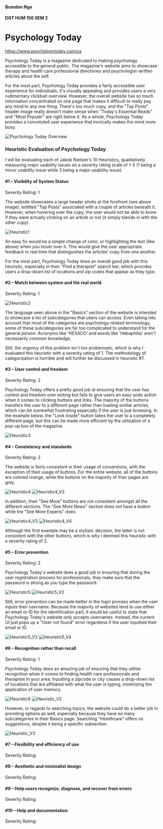 #### Brandon Ngo
#### DGT HUM 150 SEM 2

# Psychology Today 
https://www.psychologytoday.com/us

Psychology Today is a magazine dedicated to making psychology accessible to the general public. The magazine's website aims to showcase therapy and health care professional directories and psychologist-written articles about the self.  

For the most part, Psychology Today provides a fairly accessible user experience for individuals; it's visually appealing and provides users a very rudimentary clickbait overview. However, the overall website has so much information concentrated on one page that makes it difficult to really pay any mind to any one thing. There's too much copy, and the "Top Posts" header image really doesn't make sense when "Today's Essential Reads" and "Most Popular" are right below it. As a whole, Psychology Today provides a convoluted user experience that ironically makes the mind more busy.

![Psychology Today Overview](https://github.com/brandonngo72/DH150-class/blob/master/Psychology%20Today%20Overview.png)


### Heuristic Evaluation of Psychology Today

I will be evaluating each of Jakob Nielsen's 10 Heuristics, qualitatively measuring major usability issues on a severity rating scale of 1-3 (1 being a minor usability issue while 3 being a major usability issue).

#### #1 – Visibility of System Status
Severity Rating: 1

The website showcases a large header photo at the forefront (see above image), entitled "Top Posts" associated with a couple of articles beneath it. However, when hovering over the copy, the user would not be able to know if they were actually clicking on an article or not (it simply blends in with the other copy). 

![Heuristic1](https://github.com/brandonngo72/DH150-class/blob/master/Heuristic%20%231.png)

An easy fix would be a simple change of color, or highlighting the text (like above) when you hover over it. This would give the user appropriate feedback in real time that distinguishes the articles' copy from one another.

For the most part, Psychology Today does an overall good job with this heuristic, especially in their "Find a therapist" search bar, which provides users a drop-down list of locations and zip codes that appear as they type.

#### #2 – Match between system and the real world
Severity Rating: 1

![Heuristic2](https://github.com/brandonngo72/DH150-class/blob/master/Heuristic%20%232.png)

The language seen above in the "Basics" section of the website is intended to showcase a list of subcategories that users can access. Even taking into account that most of the categories are psychology-related terminology, some of these subcategories are far too complicated to understand for the general person. Acronyms like 'HEXACO' and words like 'Hebaphilia' aren't necessarily common knowledge.

Still, the urgency of this problem isn't too problematic, which is why I evaluated this heuristic with a severity rating of 1. The methodology of categorization is horrible and will further be discussed in heuristic #7.

#### #3 – User control and freedom
Severity Rating: 2

Psychology Today offers a pretty good job at ensuring that the user has control and freedom over exiting but fails to give users an easy undo action when it comes to clicking buttons and links. The majority of the buttons transfers the user to a different page rather than loading similar articles, which can be somewhat frustrating especially if the user is just browsing. In the example below, the "Look Inside" button takes the user to a completely different page, but this can be made more efficient by the utilization of a pop-up box of the magazine. 

![Heuristic3](https://github.com/brandonngo72/DH150-class/blob/master/Heuristic%20%233.png)

#### #4 – Consistency and standards
Severity Rating: 2

The website is fairly consistent in their usage of conventions, with the exception of their usage of buttons. For the entire website, all of the buttons are colored orange, while the buttons on the majority of their pages are grey. 

![Heuristic4](https://github.com/brandonngo72/DH150-class/blob/master/Heuristic%20%234.png)
![Heuristic4_V2](https://github.com/brandonngo72/DH150-class/blob/master/Heuristic%20%234_V2.png)

In addition, their "See More" buttons are not consistent amongst all the different sections. The "See More News" section does not have a button while the "See More Experts" does. 

![Heuristic4_V3](https://github.com/brandonngo72/DH150-class/blob/master/Heuristic%20%234_V3.png)
![Heuristic4_V4](https://github.com/brandonngo72/DH150-class/blob/master/Heuristic%20%234_V4.png)

Although the first example may be a stylistic decision, the latter is not consistent with the other buttons, which is why I deemed this heuristic with a severity rating of 2. 

#### #5 – Error prevention
Severity Rating: 2

Psychology Today's website does a good job in ensuring that during the user registration process for professionals, they make sure that the password is strong as you type the password. 

![Heuristic5](https://github.com/brandonngo72/DH150-class/blob/master/Heuristic%20%235.png)
![Heuristic5_V2](https://github.com/brandonngo72/DH150-class/blob/master/Heuristic%20%235_V2.png)

Still, error prevention can be made better in the login process when the user inputs their username. Because the majority of websites tend to use either an email or ID for the identification part, it would be useful to state that Psychology Today's website only accepts usernames. Instead, the current UI just pops up a "User not found" error regardless if the user inputted their email or ID. 

![Heuristic5_V3](https://github.com/brandonngo72/DH150-class/blob/master/Heuristic%20%235_V3.png)
![Heuristic5_V4](https://github.com/brandonngo72/DH150-class/blob/master/Heuristic%20%235_V4.png)

#### #6 – Recognition rather than recall
Severity Rating: 1

Psychology Today does an amazing job of ensuring that they utilize recognition when it comes to finding health care professionals and therapists in your area. Inputting a zipcode or city causes a drop-down list of locations that are affiliated with what the user is typing, minimizing the application of user memory.

![Heuristic6](https://github.com/brandonngo72/DH150-class/blob/master/Heuristic%20%236.png)
![Heuristic_V2](https://github.com/brandonngo72/DH150-class/blob/master/Heuristic%20%236_V2.png)

However, in regards to searching topics, the website could do a better job in providing options as well, especially because they have so many subcategories in their Basics page. Searching "Healthcare" offers no suggestions, despite it being a specific subsection.

![Heuristic_V3](https://github.com/brandonngo72/DH150-class/blob/master/Heuristic%20%236_V3.png)


#### #7 – Flexibility and efficiency of use
Severity Rating:

#### #8 – Aesthetic and minimalist design
Severity Rating:

#### #9 – Help users recognize, diagnose, and recover from errors
Severity Rating:

#### #10 – Help and documentation
Severity Rating:
